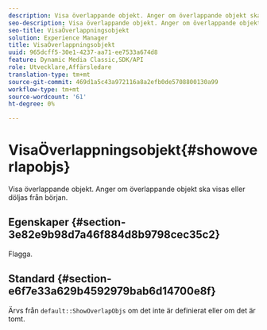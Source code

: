 ```yaml
---
description: Visa överlappande objekt. Anger om överlappande objekt ska visas eller döljas från början.
seo-description: Visa överlappande objekt. Anger om överlappande objekt ska visas eller döljas från början.
seo-title: VisaÖverlappningsobjekt
solution: Experience Manager
title: VisaÖverlappningsobjekt
uuid: 965dcff5-30e1-4237-aa71-ee7533a674d8
feature: Dynamic Media Classic,SDK/API
role: Utvecklare,Affärsledare
translation-type: tm+mt
source-git-commit: 469d1a5c43a972116a8a2efb0de5708800130a99
workflow-type: tm+mt
source-wordcount: '61'
ht-degree: 0%

---
```



# VisaÖverlappningsobjekt{#showoverlapobjs}

Visa överlappande objekt. Anger om överlappande objekt ska visas eller döljas från början.

## Egenskaper {#section-3e82e9b98d7a46f884d8b9798cec35c2}

Flagga.

## Standard {#section-e6f7e33a629b4592979bab6d14700e8f}

Ärvs från `default::ShowOverlapObjs` om det inte är definierat eller om det är tomt.
